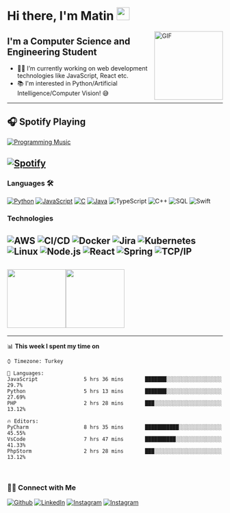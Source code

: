 # Hi there, I'm Matin  <img width="30px" src="https://media.tenor.com/images/3b388fe03da271d2674faf85eb7c3fcd/tenor.gif" />

<img align="right" alt="GIF" height="160px" src="https://media.giphy.com/media/du3J3cXyzhj75IOgvA/giphy.gif" />

## I'm a Computer Science and Engineering Student  

- 👨‍💻 I’m currently working on web development technologies like JavaScript, React etc.
- 📚 I'm interested in Python/Artificial Intelligence/Computer Vision! 😅

---

## :headphones: Spotify Playing

[![Programming Music](https://img.shields.io/badge/Programming%20Music-%231DB954.svg?&style=for-the-badge&logo=spotify&logoColor=white)](https://open.spotify.com/playlist/1FWq5Cu05LmtSHgFEXRnZO?si=FozGJF9nRXq2wTv_JpN2wQ) 

[![Spotify](https://readme-spotify.warengonzaga.com/api/spotify)](https://open.spotify.com/user/vmt7lpqdatuelp2chw7ur2p2l)
--- 

### Languages 🛠

[![Python](https://img.shields.io/badge/-Python-000?&logo=python)](https://github.com/adamalston?tab=repositories&q=&type=&language=python)
[![JavaScript](https://img.shields.io/badge/-JavaScript-000?&logo=JavaScript&logoColor=ddc508)](https://github.com/adamalston?tab=repositories&q=&type=&language=javascript)
[![C](https://img.shields.io/badge/-C-000?&logo=C)](https://github.com/adamalston?tab=repositories&q=&type=&language=c)
[![Java](https://img.shields.io/badge/-Java-000?&logo=Java&logoColor=007396)](https://github.com/adamalston?tab=repositories&q=&type=&language=java)
![TypeScript](https://img.shields.io/badge/-TypeScript-000?&logo=TypeScript&logoColor=007ACC)
![C++](https://img.shields.io/badge/-C++-000?&logo=c%2b%2b&logoColor=00599C)
![SQL](https://img.shields.io/badge/-SQL-000?&logo=MySQL&logoColor=4479A1)
![Swift](https://img.shields.io/badge/-Swift-000?&logo=Swift)

### Technologies

![AWS](https://img.shields.io/badge/-AWS-000?&logo=Amazon-AWS&logoColor=fff)
![CI/CD](https://img.shields.io/badge/-CI%2FCD-000?&logo=CircleCI&logoColor=fff)
![Docker](https://img.shields.io/badge/-Docker-000?&logo=Docker)
![Jira](https://img.shields.io/badge/-Jira-000?&logo=Jira-Software&logoColor=0052CC)
![Kubernetes](https://img.shields.io/badge/-Kubernetes-000?&logo=Kubernetes)
![Linux](https://img.shields.io/badge/-Linux-000?&logo=Linux&logoColor=FCC624)
![Node.js](https://img.shields.io/badge/-Node.js-000?&logo=node.js)
![React](https://img.shields.io/badge/-React-000?&logo=React)
![Spring](https://img.shields.io/badge/-Spring-000?&logo=Spring)
![TCP/IP](https://img.shields.io/badge/-TCP%2FIP-000?&logo=Cisco)
---
<a href="https://www.masker.ir/"><img height="137px" src="https://github-readme-stats.vercel.app/api?username=maasker&hide_title=true&hide_border=true&show_icons=true&include_all_commits=true&count_private=true&line_height=21&text_color=000&icon_color=000&bg_color=0,ea6161,ffc64d,fffc4d,52fa5a&theme=graywhite" /><!-- wi*quL3fcV --><img height="137px" src="https://github-readme-stats.vercel.app/api/top-langs/?username=adamalston&hide=html&hide_title=true&hide_border=true&layout=compact&langs_count=7&exclude_repo=comp426,Redventures-Movie-Quotes&text_color=000&icon_color=fff&bg_color=0,52fa5a,4dfcff,c64dff&theme=graywhite" /></a>
---

---
📊 **This week I spent my time on** 

```text
⌚︎ Timezone: Turkey

💬 Languages: 
JavaScript               5 hrs 36 mins       ███████░░░░░░░░░░░░░░░░░░   29.7% 
Python                   5 hrs 13 mins       ███████░░░░░░░░░░░░░░░░░░   27.69% 
PHP                      2 hrs 28 mins       ███░░░░░░░░░░░░░░░░░░░░░░   13.12% 

🔥 Editors: 
PyCharm                  8 hrs 35 mins       ███████████░░░░░░░░░░░░░░   45.55% 
VsCode                   7 hrs 47 mins       ██████████░░░░░░░░░░░░░░░   41.33% 
PhpStorm                 2 hrs 28 mins       ███░░░░░░░░░░░░░░░░░░░░░░   13.12%

```
<!--END_SECTION:waka-->

<br />
<h3> 🤝🏻 Connect with Me </h3>

<p><a href="https://github.com/maasker" target="_blank"><img alt="Github" src="https://img.shields.io/badge/GitHub-%2312100E.svg?&style=for-the-badge&logo=Github&logoColor=white" /></a> <a href="https://www.linkedin.com/in/maasker" target="_blank"><img alt="LinkedIn" src="https://img.shields.io/badge/linkedin-%230077B5.svg?&style=for-the-badge&logo=linkedin&logoColor=white" /></a> <a href="https://www.instagram.com/mrmasker/" target="_blank"><img alt="Instagram" src="https://img.shields.io/badge/instagram-%23E4405F.svg?&style=for-the-badge&logo=instagram&logoColor=white" /></a> 
 <a href="https://www.dev.to/masker/" target="_blank"><img alt="Instagram" src="https://img.shields.io/badge/DEV-%23000000.svg?&style=for-the-badge&logo=dev.to&logoColor=white" /></a>
</p>

[website]: http://masker.ir/
[instagram]: https://www.instagram.com/mrmasker
[linkedin]: https://www.linkedin.com/in/maasker/
[spotify]: https://open.spotify.com/user/msghom/
